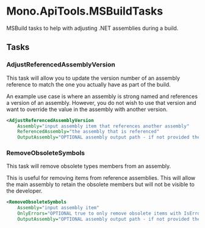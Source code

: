 # Mono.ApiTools.MSBuildTasks

MSBuild tasks to help with adjusting .NET assemblies during a build.

## Tasks

### AdjustReferencedAssemblyVersion

This task will allow you to update the version number of an assembly reference to match the one you actually have as part of the build.

An example use case is where an assembly is strong named and references a version of an assembly. However, you do not wish to use that version and want to override the value in the assembly with another version.

```xml
<AdjustReferencedAssemblyVersion
    Assembly="input assembly item that references another assembly"
    ReferencedAssembly="the assembly that is referenced"
    OutputAssembly="OPTIONAL assembly output path - if not provided then will overwite Assembly" />
```


### RemoveObsoleteSymbols

This task will remove obsolete types members from an assembly.

This is useful for removing items from reference assemblies. This will allow the main assembly to retain the obsolete members but will not be visible to the developer.

```xml
<RemoveObsoleteSymbols
    Assembly="input assembly item"
    OnlyErrors="OPTIONAL true to only remove obsolete items with IsError set, otherwise all obsolete members - defaults to true"
    OutputAssembly="OPTIONAL assembly output path - if not provided then will overwite Assembly" />
```
